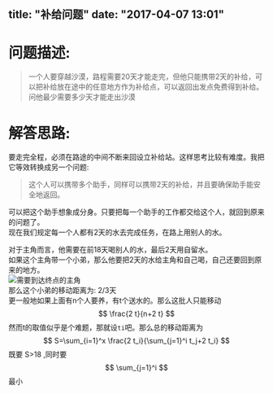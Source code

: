 title: "补给问题"
date: "2017-04-07 13:01"
---

# 问题描述:
> 一个人要穿越沙漠，路程需要20天才能走完，但他只能携带2天的补给，可以把补给放在途中的任意地方作为补给点，可以返回出发点免费得到补给。问他最少需要多少天才能走出沙漠

# 解答思路:
要走完全程，必须在路途的中间不断来回设立补给站。这样思考比较有难度。我把它等效转换成另一个问题:
> 这个人可以携带多个助手，同样可以携带2天的补给，并且要确保助手能安全地返回。

可以把这个助手想象成分身。只要把每一个助手的工作都交给这个人，就回到原来的问题了。  
现在我们规定每一个人都有2天的水去完成任务，在路上用别人的水。

对于主角而言，他需要在前18天喝别人的水，最后2天用自留水。  
如果这个主角带一个小弟，那么他要把2天的水给主角和自己喝，自己还要回到原来的地方。  
![需要到达终点的主角](/blog_images/2017-04-07-补给问题-a9217.png)  
那么这个小弟的移动距离为: 2/3天  
更一般地如果上面有n个人要养，有t个送水的。那么这批人只能移动  
$$ \frac{2 t}{n+2 t} $$
然而t的取值似乎是个难题，那就设`ti`吧。那么总的移动距离为
$$ S=\sum_{i=1}^x \frac{2 t_i}{\sum_{j=1}^i t_j+2 t_i} $$
既要 S>18 ,同时要
$$ \sum_{j=1}^i $$ 最小
